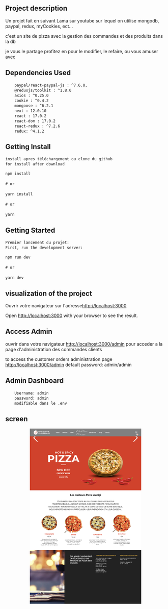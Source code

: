 ## Project description

Un projet fait en suivant Lama sur youtube sur lequel on utilise mongodb, paypal, redux, myCookies, ect...

c'est un site de pizza avec la gestion des commandes et des produits dans la db 

je vous le partage profitez en pour le modifier, le refaire, ou vous amuser avec 

## Dependencies Used
```
    paypal/react-paypal-js : ^7.6.0,
    @reduxjs/toolkit : ^1.8.0
    axios : ^0.25.0
    cookie : ^0.4.2
    mongoose : ^6.2.1
    next : 12.0.10
    react : 17.0.2
    react-dom : 17.0.2
    react-redux : ^7.2.6
    redux: ^4.1.2
```

## Getting Install 

    install apres téléchargement ou clone du github
    for install after download 
    
```
npm install

# or

yarn install

# or

yarn

```

## Getting Started

    Premier lancement du projet:
    First, run the development server:

```
npm run dev

# or

yarn dev

```
## visualization of the project

Ouvrir votre navigateur sur l'adresse[http://localhost:3000](http://localhost:3000)

Open [http://localhost:3000](http://localhost:3000) with your browser to see the result.

## Access Admin

ouvrir dans votre navigateur [http://localhost:3000/admin](http://localhost:3000/admin)
pour acceder a la page d'administration des commandes clients


to access the customer orders administration page [http://localhost:3000/admin](http://localhost:3000/admin)
default password: admin/admin

## Admin Dashboard
```
    Username: admin
    password: admin
    modifiable dans le .env
```


## screen 

<p align="center">
<img src="https://github.com/peter-centini/resto-pizza-nextjs/blob/dev/site%20pizza.jpeg" width="350" title="project img">
</p>
